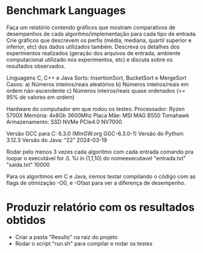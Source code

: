 # Benchmark Languages

Faça um relatório contendo gráficos que mostram comparativos de desempenhos de cada
algoritmo/implementação para cada tipo de entrada. Crie gráficos que descrevem os perfis
(média, mediana, quartil superior e inferior, etc) dos dados utilizados também. Descreva os
detalhes dos experimentos realizados (geração dos arquivos de entrada, ambiente computacional utilizado nos experimentos, etc) e discuta sobre os resultados observados.

Linguagens C, C++ e Java
Sorts: InsertionSort, BucketSort e MergeSort
Casos: 
a) Números inteiros/reais aleatórios
b) Números inteiros/reais em ordem não-ascendente
c) Números inteiros/reais quase ordenados (>= 95% de valores em ordem)

Hardware do computador em que rodou os testes:
Processador: Ryzen 5700X
Memória: 4x8Gb 3600Mhz
Placa Mãe: MSI MAG B550 Tomahawk
Armazenamento: SSD NVMe PCIe4.0 NV7000

Versão GCC para C: 6.3.0 (MinGW.org GGC-6.3.0-1)
Versão do Python: 3.12.3
Versão do Java: “22” 2024-03-19

Rodar pelo menos 3 vezes cada algoritmo com cada entrada
comando pra loopar o executável
for /L %i in (1,1,10) do nomeexecutavel "entrada.txt" "saida.txt" 10000

Para os algoritmos em C e Java, iremos testar compilando o código com as flags de otimização -O0, e -Ofast para ver a diferença de desempenho.

# Produzir relatório com os resultados obtidos
- Criar a pasta "Results" na raiz do projeto
- Rodar o script "run.sh" para compilar e rodar os testes
